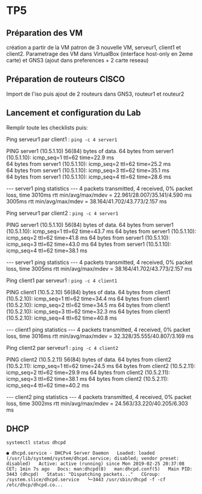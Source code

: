 # TP5

## Préparation des VM

création a partir de la VM patron de 3 nouvelle VM, serveur1, client1 et client2. Parametrage des VM dans VirtualBox (interface host-only en 2eme carte) et GNS3 (ajout dans preferences + 2 carte reseau)

## Préparation de routeurs CISCO

Import de l'iso puis ajout de 2 routeurs dans GNS3, routeur1 et routeur2

## Lancement et configuration du Lab

Remplir toute les checklists puis:

Ping serveur1 par client1 : `ping -c 4 server1`

PING server1 (10.5.1.10) 56(84) bytes of data.
64 bytes from server1 (10.5.1.10): icmp_seq=1 ttl=62 time=22.9 ms                                                                   
64 bytes from server1 (10.5.1.10): icmp_seq=2 ttl=62 time=25.2 ms                                                                
64 bytes from server1 (10.5.1.10): icmp_seq=3 ttl=62 time=35.1 ms                                                              
64 bytes from server1 (10.5.1.10): icmp_seq=4 ttl=62 time=28.6 ms                                                               

--- server1 ping statistics ---
4 packets transmitted, 4 received, 0% packet loss, time 3010ms
rtt min/avg/max/mdev = 22.961/28.007/35.141/4.590 ms
 3005ms
rtt min/avg/max/mdev = 38.164/41.702/43.773/2.157 ms


Ping serveur1 par client2 : `ping -c 4 server1`

PING server1 (10.5.1.10) 56(84) bytes of data.
64 bytes from server1 (10.5.1.10): icmp_seq=1 ttl=62 time=43.7 ms
64 bytes from server1 (10.5.1.10): icmp_seq=2 ttl=62 time=41.8 ms
64 bytes from server1 (10.5.1.10): icmp_seq=3 ttl=62 time=43.0 ms
64 bytes from server1 (10.5.1.10): icmp_seq=4 ttl=62 time=38.1 ms

--- server1 ping statistics ---
4 packets transmitted, 4 received, 0% packet loss, time 3005ms
rtt min/avg/max/mdev = 38.164/41.702/43.773/2.157 ms


Ping client1 par serveur1 : `ping -c 4 client1`

PING client1 (10.5.2.10) 56(84) bytes of data.
64 bytes from client1 (10.5.2.10): icmp_seq=1 ttl=62 time=34.4 ms
64 bytes from client1 (10.5.2.10): icmp_seq=2 ttl=62 time=34.5 ms
64 bytes from client1 (10.5.2.10): icmp_seq=3 ttl=62 time=32.3 ms
64 bytes from client1 (10.5.2.10): icmp_seq=4 ttl=62 time=40.8 ms

--- client1 ping statistics ---
4 packets transmitted, 4 received, 0% packet loss, time 3016ms
rtt min/avg/max/mdev = 32.328/35.555/40.807/3.169 ms


Ping client2 par serveur1  : `ping -c 4 client2`

PING client2 (10.5.2.11) 56(84) bytes of data.
64 bytes from client2 (10.5.2.11): icmp_seq=1 ttl=62 time=24.5 ms
64 bytes from client2 (10.5.2.11): icmp_seq=2 ttl=62 time=29.9 ms
64 bytes from client2 (10.5.2.11): icmp_seq=3 ttl=62 time=38.1 ms
64 bytes from client2 (10.5.2.11): icmp_seq=4 ttl=62 time=40.2 ms

--- client2 ping statistics ---
4 packets transmitted, 4 received, 0% packet loss, time 3002ms
rtt min/avg/max/mdev = 24.563/33.220/40.205/6.303 ms

## DHCP

`systemctl status dhcpd` 

`● dhcpd.service - DHCPv4 Server Daemon  
   Loaded: loaded (/usr/lib/systemd/system/dhcpd.service; disabled; vendor preset: disabled)  
   Active: active (running) since Mon 2019-02-25 20:37:08 CET; 1min 7s ago  
     Docs: man:dhcpd(8)  
           man:dhcpd.conf(5)  
 Main PID: 3443 (dhcpd)  
   Status: "Dispatching packets..."  
   CGroup: /system.slice/dhcpd.service  
           └─3443 /usr/sbin/dhcpd -f -cf /etc/dhcp/dhcpd.co...`
